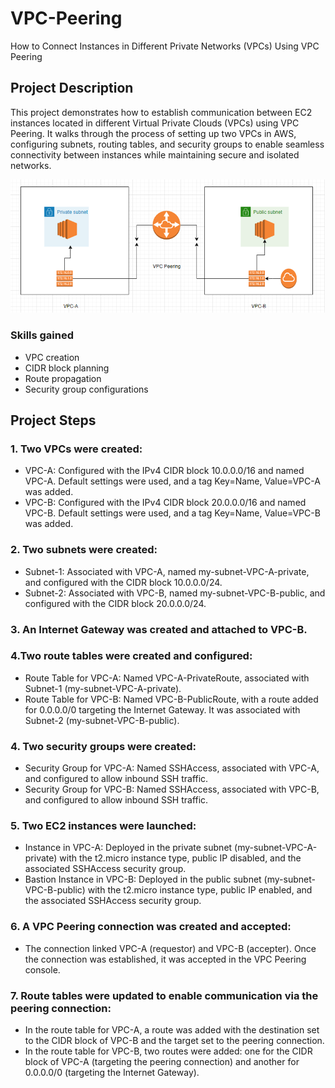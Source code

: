 # VPC-Peering
How to Connect Instances in Different Private Networks (VPCs) Using VPC Peering

## Project Description
This project demonstrates how to establish communication between EC2 instances located in different Virtual Private Clouds (VPCs) using VPC Peering. It walks through the process of setting up two VPCs in AWS, configuring subnets, routing tables, and security groups to enable seamless connectivity between instances while maintaining secure and isolated networks.

![image alt]( https://github.com/ris21/VPC-Peering/blob/4732366a7a60a9e8d35c262523ce5ac8ace8a4c2/VPC%20Peering%20Network%20Toplogy.png)

### Skills gained
- VPC creation
- CIDR block planning
- Route propagation
- Security group configurations
  
## Project Steps
### 1. Two VPCs were created:
-	VPC-A: Configured with the IPv4 CIDR block 10.0.0.0/16 and named VPC-A. Default settings were used, and a tag Key=Name, Value=VPC-A was added.
-	VPC-B: Configured with the IPv4 CIDR block 20.0.0.0/16 and named VPC-B. Default settings were used, and a tag Key=Name, Value=VPC-B was added.
### 2. Two subnets were created:
-	Subnet-1: Associated with VPC-A, named my-subnet-VPC-A-private, and configured with the CIDR block 10.0.0.0/24.
-	Subnet-2: Associated with VPC-B, named my-subnet-VPC-B-public, and configured with the CIDR block 20.0.0.0/24.
### 3. An Internet Gateway was created and attached to VPC-B.
### 4.Two route tables were created and configured:
-	Route Table for VPC-A: Named VPC-A-PrivateRoute, associated with Subnet-1 (my-subnet-VPC-A-private).
-	Route Table for VPC-B: Named VPC-B-PublicRoute, with a route added for 0.0.0.0/0 targeting the Internet Gateway. It was associated with Subnet-2 (my-subnet-VPC-B-public).
### 4. Two security groups were created:
-	Security Group for VPC-A: Named SSHAccess, associated with VPC-A, and configured to allow inbound SSH traffic.
-	Security Group for VPC-B: Named SSHAccess, associated with VPC-B, and configured to allow inbound SSH traffic.
### 5. Two EC2 instances were launched:

-	Instance in VPC-A: Deployed in the private subnet (my-subnet-VPC-A-private) with the t2.micro instance type, public IP disabled, and the associated SSHAccess security group.
-	Bastion Instance in VPC-B: Deployed in the public subnet (my-subnet-VPC-B-public) with the t2.micro instance type, public IP enabled, and the associated SSHAccess security group.
### 6. A VPC Peering connection was created and accepted:
-	The connection linked VPC-A (requestor) and VPC-B (accepter). Once the connection was established, it was accepted in the VPC Peering console.
### 7. Route tables were updated to enable communication via the peering connection:
-	In the route table for VPC-A, a route was added with the destination set to the CIDR block of VPC-B and the target set to the peering connection.
-	In the route table for VPC-B, two routes were added: one for the CIDR block of VPC-A (targeting the peering connection) and another for 0.0.0.0/0 (targeting the Internet Gateway).
